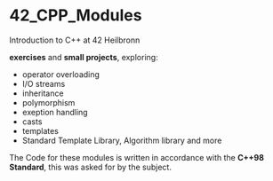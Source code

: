 # 42_CPP_Modules

Introduction to C++ at 42 Heilbronn

<b>exercises</b> and <b>small projects</b>, exploring:
* operator overloading
* I/O streams
* inheritance
* polymorphism
* exeption handling
* casts
* templates
* Standard Template Library, Algorithm library and more

The Code for these modules is written in accordance with the <b>C++98 Standard</b>, this was asked for by the subject.
